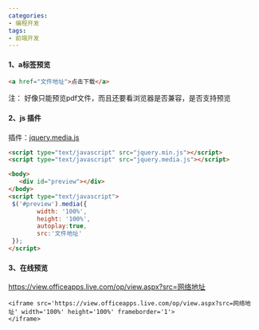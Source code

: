 ```yaml
---
categories: 
- 编程开发
tags:
- 前端开发
---
```


#### 1、a标签预览

```html
<a href="文件地址">点击下载</a>
```

注： 好像只能预览pdf文件，而且还要看浏览器是否兼容，是否支持预览

#### 2、js 插件

插件：[jquery.media.js](https://github.com/malsup/media/blob/master/jquery.media.js)

```html
<script type="text/javascript" src="jquery.min.js"></script>  
<script type="text/javascript" src="jquery.media.js"></script>

<body>
   <div id="preview"></div>
</body>
<script type="text/javascript">  
 $('#preview').media({
        width: '100%',
        height: '100%',	
        autoplay:true,
        src:'文件地址'
 }); 
</script>
```

#### 3、在线预览

https://view.officeapps.live.com/op/view.aspx?src=网络地址

```
<iframe src='https://view.officeapps.live.com/op/view.aspx?src=网络地址' width='100%' height='100%' frameborder='1'>
</iframe>
```

